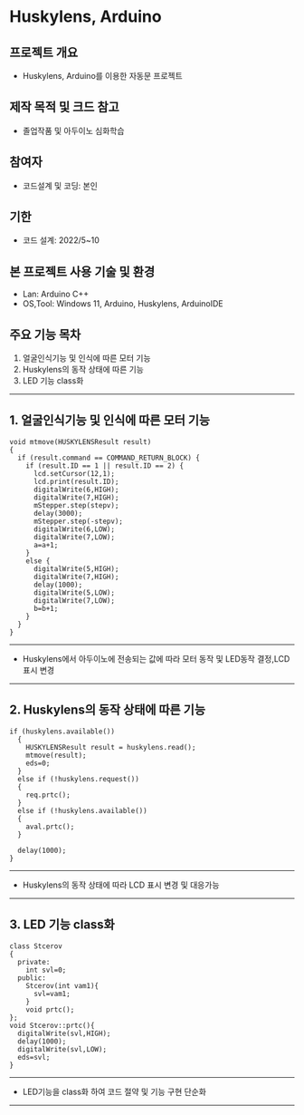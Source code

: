# Huskylens, Arduino
## 프로젝트 개요
* Huskylens, Arduino를 이용한 자동문 프로젝트
## 제작 목적 및 크드 참고
* 졸업작품 및 아두이노 심화학습
## 참여자
* 코드설계 및 코딩: 본인
## 기한
* 코드 설계: 2022/5~10
## 본 프로젝트 사용 기술 및 환경
* Lan: Arduino C++
* OS,Tool: Windows 11, Arduino, Huskylens, ArduinoIDE
## 주요 기능 목차
1. 얼굴인식기능 및 인식에 따른 모터 기능
2. Huskylens의 동작 상태에 따른 기능
3. LED 기능 class화
****
## 1. 얼굴인식기능 및 인식에 따른 모터 기능
```
void mtmove(HUSKYLENSResult result)
{
  if (result.command == COMMAND_RETURN_BLOCK) {
    if (result.ID == 1 || result.ID == 2) {
      lcd.setCursor(12,1);   
      lcd.print(result.ID);
      digitalWrite(6,HIGH);
      digitalWrite(7,HIGH);
      mStepper.step(stepv);  
      delay(3000);        
      mStepper.step(-stepv);
      digitalWrite(6,LOW);
      digitalWrite(7,LOW);
      a=a+1; 
    }
    else {
      digitalWrite(5,HIGH);
      digitalWrite(7,HIGH);
      delay(1000);
      digitalWrite(5,LOW);
      digitalWrite(7,LOW);
      b=b+1;
    }
  }
}
```
****
* Huskylens에서 아두이노에 전송되는 값에 따라 모터 동작 및 LED동작 결정,LCD 표시 변경
****
## 2. Huskylens의 동작 상태에 따른 기능
```
if (huskylens.available())
  {
    HUSKYLENSResult result = huskylens.read();
    mtmove(result);
    eds=0;
  }
  else if (!huskylens.request())
  {
    req.prtc();
  }
  else if (!huskylens.available()) 
  {
    aval.prtc();
  }
  
  delay(1000);
}
```
****
* Huskylens의 동작 상태에 따라 LCD 표시 변경 및 대응가능
****
## 3. LED 기능 class화
```
class Stcerov
{
  private:
    int svl=0;
  public:
    Stcerov(int vam1){
      svl=vam1;    
    }
    void prtc();
};
void Stcerov::prtc(){
  digitalWrite(svl,HIGH);
  delay(1000);
  digitalWrite(svl,LOW);
  eds=svl;
}
```
****
* LED기능을 class화 하여 코드 절약 및 기능 구현 단순화
****
